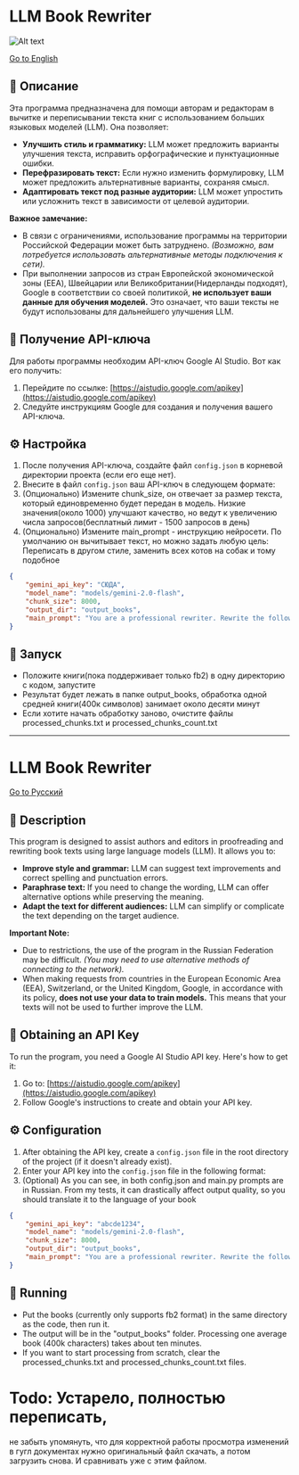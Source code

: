 <a name="Русский"></a>

# LLM Book Rewriter

![Alt text](https://i.imgur.com/eVjpTQj.png "Пример 1")

[Go to English](#english)

## 📖 Описание

Эта программа предназначена для помощи авторам и редакторам в вычитке и переписывании текста книг с использованием больших языковых моделей (LLM). Она позволяет:

*   **Улучшить стиль и грамматику:** LLM может предложить варианты улучшения текста, исправить орфографические и пунктуационные ошибки.
*   **Перефразировать текст:** Если нужно изменить формулировку, LLM может предложить альтернативные варианты, сохраняя смысл.
*   **Адаптировать текст под разные аудитории:** LLM может упростить или усложнить текст в зависимости от целевой аудитории.

**Важное замечание:**

*   В связи с ограничениями, использование программы на территории Российской Федерации может быть затруднено. *(Возможно, вам потребуется использовать альтернативные методы подключения к сети).*
*   При выполнении запросов из стран Европейской экономической зоны (EEA), Швейцарии или Великобритании(Нидерланды подходят), Google в соответствии со своей политикой, **не использует ваши данные для обучения моделей.** Это означает, что ваши тексты не будут использованы для дальнейшего улучшения LLM.

## 🔑 Получение API-ключа

Для работы программы необходим API-ключ Google AI Studio.  Вот как его получить:

1.  Перейдите по ссылке: [https://aistudio.google.com/apikey](https://aistudio.google.com/apikey)
2.  Следуйте инструкциям Google для создания и получения вашего API-ключа.

## ⚙️ Настройка

1.  После получения API-ключа, создайте файл `config.json` в корневой директории проекта (если его еще нет).
2.  Внесите в файл `config.json` ваш API-ключ в следующем формате:
3.  (Опционально) Измените chunk_size, он отвечает за размер текста, который единовременно будет передан в модель. Низкие значения(около 1000) улучшают качество, но ведут к увеличению числа запросов(бесплатный лимит - 1500 запросов в день)
4.  (Опционально) Измените main_prompt - инструкцию нейросети. По умолчанию он вычитывает текст, но можно задать любую цель: Переписать в другом стиле, заменить всех котов на собак и тому подобное

```json
{
    "gemini_api_key": "СЮДА",
    "model_name": "models/gemini-2.0-flash",
    "chunk_size": 8000,
    "output_dir": "output_books",
    "main_prompt": "You are a professional rewriter. Rewrite the following text fragment according to the client's instructions below.\n\nClient's instructions:\n1. Correct any spelling mistakes and typos.\n2. Correct punctuation.\n3. Do not change any names/words you aren't sure about\n4. Do not change anything else."
}
```

## 🚀 Запуск

*   Положите книги(пока поддерживает только fb2) в одну директорию с кодом, запустите
*   Результат будет лежать в папке output_books, обработка одной средней книги(400к символов) занимает около десяти минут
*   Если хотите начать обработку заново, очистите файлы processed_chunks.txt и processed_chunks_count.txt
---

<a name="english"></a>

# LLM Book Rewriter

[Go to Русский](#русский)

## 📖 Description

This program is designed to assist authors and editors in proofreading and rewriting book texts using large language models (LLM). It allows you to:

*   **Improve style and grammar:** LLM can suggest text improvements and correct spelling and punctuation errors.
*   **Paraphrase text:** If you need to change the wording, LLM can offer alternative options while preserving the meaning.
*   **Adapt the text for different audiences:** LLM can simplify or complicate the text depending on the target audience.

**Important Note:**

*   Due to restrictions, the use of the program in the Russian Federation may be difficult. *(You may need to use alternative methods of connecting to the network).*
*   When making requests from countries in the European Economic Area (EEA), Switzerland, or the United Kingdom, Google, in accordance with its policy, **does not use your data to train models.** This means that your texts will not be used to further improve the LLM.

## 🔑 Obtaining an API Key

To run the program, you need a Google AI Studio API key. Here's how to get it:

1.  Go to: [https://aistudio.google.com/apikey](https://aistudio.google.com/apikey)
2.  Follow Google's instructions to create and obtain your API key.

## ⚙️ Configuration

1.  After obtaining the API key, create a `config.json` file in the root directory of the project (if it doesn't already exist).
2.  Enter your API key into the `config.json` file in the following format:
3.  (Optional) As you can see, in both config.json and main.py prompts are in Russian. From my tests, it can drastically affect output quality, so you should translate it to the language of your book

```json
{
    "gemini_api_key": "abcde1234",
    "model_name": "models/gemini-2.0-flash",
    "chunk_size": 8000,
    "output_dir": "output_books",
    "main_prompt": "You are a professional rewriter. Rewrite the following text fragment according to the client's instructions below.\n\nClient's instructions:\n1. Correct any spelling mistakes and typos.\n2. Correct punctuation.\n3. Do not change any names/words you aren't sure about\n4. Do not change anything else."
}
```

## 🚀 Running

*   Put the books (currently only supports fb2 format) in the same directory as the code, then run it.
*   The output will be in the "output_books" folder. Processing one average book (400k characters) takes about ten minutes.
*   If you want to start processing from scratch, clear the processed_chunks.txt and processed_chunks_count.txt files.

# Todo: Устарело, полностью переписать,
не забыть упомянуть, что для корректной работы
просмотра изменений в гугл документах
нужно оригинальный файл скачать, а потом
загрузить снова. И сравнивать уже с этим
файлом.